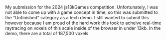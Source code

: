My submission for the 2024 js13kGames competition. Unfortunately, I was not able to come up with a game concept in time, so this was submitted to the "Unfinished" category as a tech demo. 
I still wanted to submit this however because I am proud of the hard work this took to acheive real-time raytracing on voxels of this scale inside of the browser in under 13kb. In the demo,
there are a total of 187,500 voxels.
